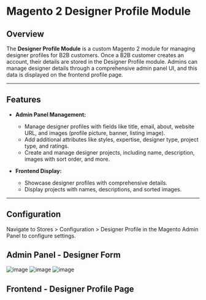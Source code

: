 # Magento 2 Designer Profile Module

## Overview

The **Designer Profile Module** is a custom Magento 2 module for managing designer profiles for B2B customers. Once a B2B customer creates an account, their details are stored in the Designer Profile module. Admins can manage designer details through a comprehensive admin panel UI, and this data is displayed on the frontend profile page.

---

## Features

- **Admin Panel Management:**
  - Manage designer profiles with fields like title, email, about, website URL, and images (profile picture, banner, listing image).
  - Add additional attributes like styles, expertise, designer type, project type, and ratings.
  - Create and manage designer projects, including name, description, images with sort order, and more.

- **Frontend Display:**
  - Showcase designer profiles with comprehensive details.
  - Display projects with names, descriptions, and sorted images.

---

## Configuration
Navigate to Stores > Configuration > Designer Profile in the Magento Admin Panel to configure settings.

## Admin Panel - Designer Form

![image](https://github.com/user-attachments/assets/fd0b9938-f5de-4928-8793-bfbd885ddbdb)
![image](https://github.com/user-attachments/assets/7385f3f1-24c9-4751-966e-1e66b5369094)
![image](https://github.com/user-attachments/assets/1b76a07a-bbac-4889-8288-d44a346d8954)




## Frontend - Designer Profile Page
